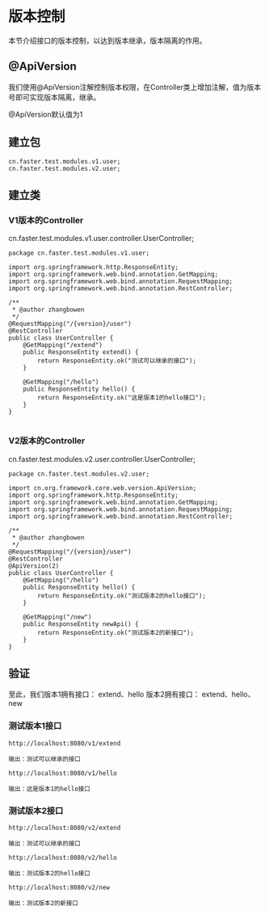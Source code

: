 # 版本控制

本节介绍接口的版本控制，以达到版本继承，版本隔离的作用。

## @ApiVersion

我们使用@ApiVersion注解控制版本权限，在Controller类上增加注解，值为版本号即可实现版本隔离，继承。

@ApiVersion默认值为1

## 建立包

```
cn.faster.test.modules.v1.user;
cn.faster.test.modules.v2.user;
```

## 建立类

### V1版本的Controller
cn.faster.test.modules.v1.user.controller.UserController;

```
package cn.faster.test.modules.v1.user;

import org.springframework.http.ResponseEntity;
import org.springframework.web.bind.annotation.GetMapping;
import org.springframework.web.bind.annotation.RequestMapping;
import org.springframework.web.bind.annotation.RestController;

/**
 * @author zhangbowen
 */
@RequestMapping("/{version}/user")
@RestController
public class UserController {
    @GetMapping("/extend")
    public ResponseEntity extend() {
        return ResponseEntity.ok("测试可以继承的接口");
    }

    @GetMapping("/hello")
    public ResponseEntity hello() {
        return ResponseEntity.ok("这是版本1的hello接口");
    }
}


```

### V2版本的Controller

cn.faster.test.modules.v2.user.controller.UserController;

```
package cn.faster.test.modules.v2.user;

import cn.org.framework.core.web.version.ApiVersion;
import org.springframework.http.ResponseEntity;
import org.springframework.web.bind.annotation.GetMapping;
import org.springframework.web.bind.annotation.RequestMapping;
import org.springframework.web.bind.annotation.RestController;

/**
 * @author zhangbowen
 */
@RequestMapping("/{version}/user")
@RestController
@ApiVersion(2)
public class UserController {
    @GetMapping("/hello")
    public ResponseEntity hello() {
        return ResponseEntity.ok("测试版本2的hello接口");
    }

    @GetMapping("/new")
    public ResponseEntity newApi() {
        return ResponseEntity.ok("测试版本2的新接口");
    }
}

```


## 验证

至此，我们版本1拥有接口：
extend、hello
版本2拥有接口：
extend、hello、new

### 测试版本1接口


```
http://localhost:8080/v1/extend

输出：测试可以继承的接口
```

```
http://localhost:8080/v1/hello

输出：这是版本1的hello接口
```

### 测试版本2接口

```
http://localhost:8080/v2/extend

输出：测试可以继承的接口
```

```
http://localhost:8080/v2/hello

输出：测试版本2的hello接口
```


```
http://localhost:8080/v2/new

输出：测试版本2的新接口
```